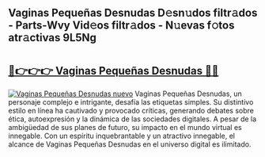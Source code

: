 ## Vaginas Pequeñas Desnudas D𝚎sn𝚞dos filtr𝚊dos - Parts-Wvy Vid𝚎os filtr𝚊dos - N𝚞evas f𝚘tos atr𝚊ctivas 9L5Ng

# <h2><a href="http://mb3u3u.tromn.icu/?c=Vaginas+Peque%c3%b1as+Desnudas">🔗👉👉👉 Vaginas Pequeñas Desnudas 🔗🔗</a></h2>

[![Vaginas Pequeñas Desnudas nuevo](https://i.imgur.com/pEAQMta.gif)](http://mb3u3u.tromn.icu/?c=Vaginas+Peque%c3%b1as+Desnudas)
Vaginas Pequeñas Desnudas, un personaje complejo e intrigante, desafía las etiquetas simples. Su distintivo estilo en línea ha cautivado y provocado críticas, generando debates sobre ética, autoexpresión y la dinámica de las sociedades digitales. A pesar de la ambigüedad de sus planes de futuro, su impacto en el mundo virtual es innegable. Con un espíritu inquebrantable y un atractivo innegable, el alcance de Vaginas Pequeñas Desnudas en el universo digital es ilimitado.
